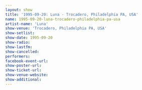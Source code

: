 ```yaml
---
layout: show
title: '1995-09-20: Luna - Trocadero, Philadelphia PA, USA'
name: 1995-09-20-luna-trocadero-philadelphia-pa-usa
artist-name: 'Luna'
show-venue: 'Trocadero, Philadelphia PA, USA'
show-setlist: 
show-date: 1995-09-20
show-radio: 
show-lastfm: 
show-cancelled: 
performers: 
facebook-event-url: 
show-poster-url: 
show-ticket-url: 
show-venue-website: 
show-additional: 
---
```


